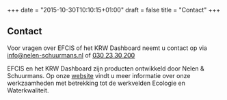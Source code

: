 +++
date = "2015-10-30T10:10:15+01:00"
draft = false
title = "Contact"
+++

Contact
-------

Voor vragen over EFCIS of het KRW Dashboard neemt u contact op via <a href="mailto:info@nelen-schuurmans.nl" style="color:#000;">info@nelen-schuurmans.nl</a> of <a href="tel:+31302330200" style="color:#000;">030 23 30 200</a></p>
EFCIS en het KRW Dashboard zijn producten ontwikkeld door Nelen & Schuurmans. Op onze <a href="www.nelen-schuurmans.nl">website</a> vindt u meer informatie over onze werkzaamheden met betrekking tot de werkvelden Ecologie en Waterkwaliteit. 

